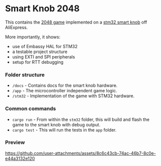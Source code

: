 # Smart Knob 2048

This contains the [2048 game](https://play2048.co/) implemented on a [stm32 smart knob](https://www.aliexpress.com/item/1005007045638144.html) off AliExpress.

More importantly, it shows:
- use of Embassy HAL for STM32
- a testable project structure
- using EXTI and SPI peripherals
- setup for RTT debugging


### Folder structure
- `/docs` - Contains docs for the smart knob hardware.
- `/app` - The microcontroller independent game logic.
- `/stm32` - Implementation of the game with STM32 hardware.


### Common commands
- `cargo run` - From within the `stm32` folder, this will build and flash the game to the smart knob with debug output.
- `cargo test` - This will run the tests in the `app` folder.

### Preview

https://github.com/user-attachments/assets/8c6c43cb-74ac-46b7-8c0e-e44a3132e120

